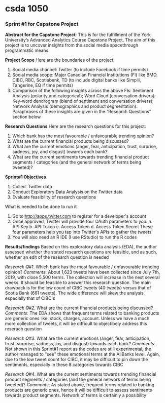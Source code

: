 
# csda 1050

### Sprint #1 for Capstone Project
**Abstract for the Capstone Project**: This is for the fulfillment of the York University’s Advanced Analytics Course Capstone Project. The aim of this project is to uncover insights from the social media spacethrough programmatic means

**Project Scope**
Here are the boundaries of the project:
1.	Social media channel: Twitter (to include Facebook if time permits)
2.	Social media scope: Major Canadian Financial Institutions (FI) like BMO, CIBC, RBC, Scotiabank, TD (to include digital banks like Simplii, Tangerine, EQ if time permits)
3.	Comparison of the following insights across the above FIs: Sentiment Analysis (polarity and categorical); Word Cloud (conversation drivers); Key-word dendrogram (blend of sentiment and conversation drivers); Network Analysis (demographics and product segmentation). Paraphrases of these insights are given in the “Research Questions” section below

**Research Questions**
Here are the research questions for this project:
1.	Which bank has the most favourable / unfavourable trending opinion?
2.	What are the current financial products being discussed?
3.	What are the current emotions (anger, fear, anticipation, trust, surprise, sadness, joy, and disgust) towards each bank?
4.	What are the current sentiments towards trending financial product segments / categories (and the general network of terms being tweeted)?

**Sprint#1 Objectives**
1.  Collect Twitter data
2.  Conduct Exploratory Data Analysis on the Twitter data
3.  Evaluate feasibility of research questions

What is needed to be done to run it
1.	Go to http://apps.twitter.com to register for a developer's account
2.	Once approved, Twitter will provide four OAuth parameters to you:
	a.	API Key
	b.	API Token
	c.	Access Token
	d.	Access Token Secret
	These four parameters help you tap into Twitter's APIs to gather the tweets
3.	You will also need an R IDE (I use RStudio) to run the R codes

**Results/findings**
Based on this exploratory data analysis (EDA), the author assessed whether the stated research questions are feasible, and as such, whether an edit of the research question is needed

*Research Q#1*. Which bank has the most favourable / unfavourable trending opinion?
*Comments*: About 1,623 tweets have been collected since July 7th, 2019, with close 5,500 terms. The collection will increase in the next several weeks. It should be feasible to answer this research question. The main drawback is for the low count of CIBC tweets (40 tweets) versus that of Scotia Bank (661 tweets).  The wide difference will skew the analysis, especially that of CIBC's

*Research Q#2*. What are the current financial products being discussed?
*Comments*: The EDA shows that frequent terms related to banking products are generic ones like, stock, charges, account. Unless we have a much more collection of tweets, it will be difficult to objectibely address this reserach question

*Research Q#3*. What are the current emotions (anger, fear, anticipation, trust, surprise, sadness, joy, and disgust) towards each bank?
*Comments*: Not shown in this Sprint#1 report as the codes are still experimental, the author managed to "see" these emotional terms at the AllBanks level.  Again, due to the low tweet count for CIBC, it may be difficult to pin down the sentiments, especially in these 8 categories towards CIBC

*Research Q#4*. What are the current sentiments towards trending financial product segments / categories (and the general network of terms being tweeted)?
*Comments*: As stated above, frequent terms related to banking products are generic ones, hence it will be difficult to assess sentiments towards product segments. Network of terms is certainly a possibility
